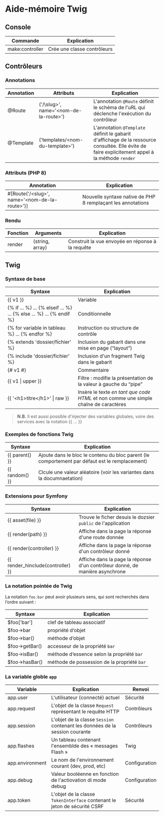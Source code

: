 # Aide-mémoire Twig

## Console

| Commande | Explication |
|----|-----|
| make:controller | Crée une classe contrôleurs |

## Contrôleurs

### Annotations

| Annotation | Attributs | Explication |
|---|---|---|
| @Route | ('/\slug\>', name='\<nom-de-la-route\>')  | L'annotation `@Route` définit le schéma de l'uRL qui déclenche l'exécution du contrôleur |
| @Template | ('templates/\<nom-du-template\>')  | L'annotation `@Template` définit le gabarit d'affichage de la ressource consultée. Elle évite de faire explicitement appel à la méthode `render` |

### Attributs (PHP 8)

| Annotation | Explication |
|---|---|
| #[Route('/\<slug\>', name='\<nom-de-la-route\>')]  | Nouvelle syntaxe native de PHP 8 remplaçant les annotations |

### Rendu

| Fonction | Arguments | Explication |
|---|---|---|
| render | (string, array)  | Construit la vue envoyée en réponse à la requête |


## Twig

### Syntaxe de base

| Syntaxe | Explication |
|----|-----|
| {{ v1 }} | Variable |
| {% if ... %} ... {% elseif ... %} ... {% else ... %} ... {% endif %} | Conditionnelle |
| {% for variable in tableau %} ... {% endfor %} | Instruction ou structure de contrôle |
| {% extends 'dossier/fichier' %} | Inclusion du gabarit dans une mise en page (“layout”) |
| {% include 'dossier/fichier' %} | Inclusion d'un fragment Twig dans le gabarit |
| {# v1 #} | Commentaire |
| {{ v1 \| upper }} | Filtre : modifie la présentation de la valeur à gauche du “pipe” |
| {{ '\<h1>titre\</h1>' \| raw }} | Insère le texte _en tant que code HTML_  et non comme une simple chaîne de caractères |

> **N.B.** Il est aussi possible d'injecter des variables globales, voire des services avec la notation {{ ... }}

### Exemples de fonctions Twig

| Syntaxe | Explication |
|----|-----|
| {{ parent() }} | Ajoute dans le bloc le contenu du bloc parent (le comportement par défaut est le remplacement) |
| {{ random() }} | Clcule une valeur aléatoire (voir les variantes dans la documnaetation) |

### Extensions pour Symfony

| Syntaxe | Explication |
|----|-----|
| {{ asset(file) }} | Trouve le ficher desuis le dozsier `public` de l'application  |
| {{ render(path) }} | Affiche dans la page la réponse d'une route donnée |
| {{ render(controller) }} | Affiche dans la page la réponse d'un contrôleur donné |
| {{ render_hinclude(controller) }} | Affiche dans la page la réponse d'un contrôleur donné, de manière asynchrone |

### La notation pointée de Twig

La notation `foo.bar` peut avoir plusieurs sens, qui sont recherchés dans l‘ordre suivant :

| Syntaxe | Explication |
|----|-----|
| $foo['bar'] | clef de tableau associatif |
| $foo->bar | propriété d‘objet |
| $foo->bar() | méthode d‘objet |
| $foo->getBar() | accesseur de la propriété `bar` |
| $foo->isBar() | méthode d‘essence selon la propriété `bar` |
| $foo->hasBar() | méthode de possession de la propriété `bar` |

### La variable globle `app`

| Variable | Explication | Renvoi |
|---|---|---|
| app.user | L'utilisateur (connecté) actuel | Sécurité |
| app.request | L'objet de la classe `Request` représentant le requête HTTP | Contrôleurs |
| app.session | L'objet de la classe `Session` contenant les données de la session courante | Contrôleurs |
| app.flashes | Un tableau contenant l'ensemblde des « messages Flash » | Twig |
| app.environment | Le nom de l'environnement courant (dev, prod, etc) | Configuration |
| app.debug | Valeur booléenne en fonction de l'actiovation di mode debug | Configuration |
| app.token | L'objet de la classe `TokenInterface` contenant le jeton de sécurité CSRF | Sécurité |
